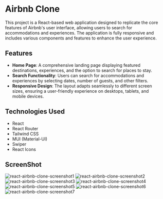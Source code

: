 # Airbnb Clone

This project is a React-based web application designed to replicate the core features of Airbnb's user interface, allowing users to search for accommodations and experiences. The application is fully responsive and includes various components and features to enhance the user experience.

## Features
* **Home Page**: A comprehensive landing page displaying featured destinations, experiences, and the option to search for places to stay.
* **Search Functionality**: Users can search for accommodations and experiences by selecting dates, number of guests, and other filters.
* **Responsive Design**: The layout adapts seamlessly to different screen sizes, ensuring a user-friendly experience on desktops, tablets, and mobile devices.

## Technologies Used
* React
* React Router
* Tailwind CSS
* MUI (Material-UI)
* Swiper
* React Icons

## ScreenShot
![react-airbnb-clone-screenshot1](https://github.com/user-attachments/assets/09a1511b-1ecf-4f20-ac1e-09639328c4aa)
![react-airbnb-clone-screenshot2](https://github.com/user-attachments/assets/c574a2bc-d590-4952-95ad-925301ab06d7)
![react-airbnb-clone-screenshot3](https://github.com/user-attachments/assets/8453c0d9-269d-4982-9490-b92d525a44c7)
![react-airbnb-clone-screenshot4](https://github.com/user-attachments/assets/bb83d612-c078-46f8-99c1-f88deaa25a95)
![react-airbnb-clone-screenshot5](https://github.com/user-attachments/assets/43ea0a37-682b-425e-9669-0e5035c25cda)
![react-airbnb-clone-screenshot6](https://github.com/user-attachments/assets/57a51fa7-bef8-4431-b481-e1e2643d3c33)
![react-airbnb-clone-screenshot7](https://github.com/user-attachments/assets/8382c52b-cca1-4e1d-83c1-4f39ac9ea842)
